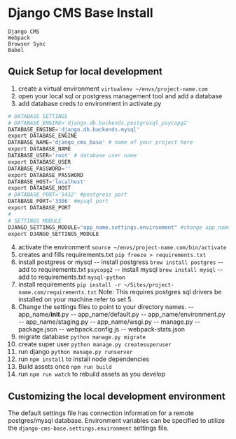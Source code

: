 # Django CMS Base Install
    Django CMS
    Webpack
    Browser Sync
    Babel
## Quick Setup for local development

1. create a virtual environment `virtualenv ~/envs/project-name.com`
2. open your local sql or postgress management tool and add a database
3. add database creds to environment in activate.py

```python
# DATABASE SETTINGS
# DATABASE_ENGINE='django.db.backends.postgresql_psycopg2'
DATABASE_ENGINE='django.db.backends.mysql'
export DATABASE_ENGINE
DATABASE_NAME='django_cms_base' # name of your project here
export DATABASE_NAME
DATABASE_USER='root' # database user name
export DATABASE_USER
DATABASE_PASSWORD=''
export DATABASE_PASSWORD
DATABASE_HOST='localhost'
export DATABASE_HOST
# DATABASE_PORT='5432' #postgress port
DATABASE_PORT='3306' #mysql port
export DATABASE_PORT
#
# SETTINGS MODULE
DJANGO_SETTINGS_MODULE="app_name.settings.environment" #change app_name to project name inner folder
export DJANGO_SETTINGS_MODULE
```

4. activate the environment `source ~/envs/project-name.com/bin/activate`
5. creates and fills requirements.txt `pip freeze > requirements.txt`
6. install postgress or mysql
    -- install postgress `brew install postgres`
    -- add to requirements.txt `psycopg2`
    -- install mysql `brew install mysql`
    -- add to requirements.txt `mysql-python`
7. install requirements `pip install -r ~/Sites/project-name.com/requirements.txt`
    Note: This requires postgres sql drivers be installed on your machine refer to set 5.
8. Change the settings files to point to your directory names.
    -- app_name/__init__.py
    -- app_name/default.py
    -- app_name/environment.py
    -- app_name/staging.py
    -- app_name/wsgi.py
    -- manage.py
    -- package.json
    -- webpack.config.js
    -- webpack-stats.json
9. migrate database `python manage.py migrate`
10. create super user `python manage.py createsuperuser`
11. run django `python manage.py runserver`
12. run `npm install` to install node dependencies
13. Build assets once `npm run build`
14. run `npm run watch` to rebuild assets as you develop

## Customizing the local development environment

The default settings file has connection information for a remote postgres/mysql database. Environment variables can be specified to utilize the `django-cms-base.settings.environment` settings file.


